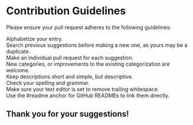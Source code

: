 # Contribution Guidelines

Please ensure your pull request adheres to the following guidelines:

Alphabetize your entry. <br>
Search previous suggestions before making a new one, as yours may be a duplicate. <br>
Make an individual pull request for each suggestion. <br>
New categories, or improvements to the existing categorization are welcome. <br>
Keep descriptions short and simple, but descriptive. <br>
Check your spelling and grammar. <br>
Make sure your text editor is set to remove trailing whitespace. <br>
Use the #readme anchor for GitHub READMEs to link them directly. <br>

## Thank you for your suggestions!
